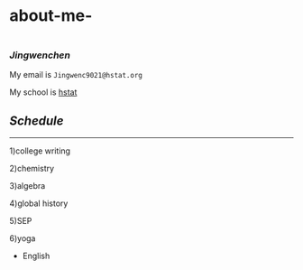 # about-me-

### <br> **_Jingwenchen_** <br>

My email is ```Jingwenc9021@hstat.org```

My school is  [hstat](https://www.hstat.org/)

## _Schedule_ 
  ---
1)college writing

2)chemistry

3)algebra

4)global history

5)SEP

6)yoga

 * English

